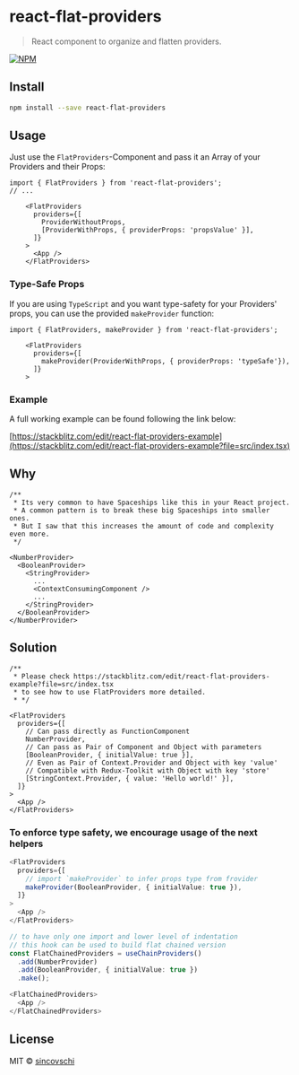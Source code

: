 # react-flat-providers

> React component to organize and flatten providers.

[![NPM](https://img.shields.io/npm/v/react-flat-providers.svg)](https://www.npmjs.com/package/react-flat-providers)

## Install

```bash
npm install --save react-flat-providers
```

## Usage

Just use the `FlatProviders`-Component and pass it an Array of your Providers and their Props:

```tsx
import { FlatProviders } from 'react-flat-providers';
// ...

    <FlatProviders
      providers={[
        ProviderWithoutProps,
        [ProviderWithProps, { providerProps: 'propsValue' }],
      ]}
    >
      <App />
    </FlatProviders>
```

### Type-Safe Props

If you are using `TypeScript` and you want type-safety for your Providers' props, you can use the provided `makeProvider` function:

```tsx
import { FlatProviders, makeProvider } from 'react-flat-providers';

    <FlatProviders
      providers={[
        makeProvider(ProviderWithProps, { providerProps: 'typeSafe'}),
      ]}
    >
```

### Example

A full working example can be found following the link below:

[https://stackblitz.com/edit/react-flat-providers-example](https://stackblitz.com/edit/react-flat-providers-example?file=src/index.tsx)

## Why

```tsx
/**
 * Its very common to have Spaceships like this in your React project.
 * A common pattern is to break these big Spaceships into smaller ones.
 * But I saw that this increases the amount of code and complexity even more.
 */

<NumberProvider>
  <BooleanProvider>
    <StringProvider>
      ...
      <ContextConsumingComponent />
      ...
    </StringProvider>
  </BooleanProvider>
</NumberProvider>
```

## Solution

```tsx
/**
 * Please check https://stackblitz.com/edit/react-flat-providers-example?file=src/index.tsx
 * to see how to use FlatProviders more detailed.
 * */

<FlatProviders
  providers={[
    // Can pass directly as FunctionComponent
    NumberProvider,
    // Can pass as Pair of Component and Object with parameters
    [BooleanProvider, { initialValue: true }],
    // Even as Pair of Context.Provider and Object with key 'value'
    // Compatible with Redux-Toolkit with Object with key 'store'
    [StringContext.Provider, { value: 'Hello world!' }],
  ]}
>
  <App />
</FlatProviders>
```

### To enforce type safety, we encourage usage of the next helpers

```ts
<FlatProviders
  providers={[
    // import `makeProvider` to infer props type from frovider
    makeProvider(BooleanProvider, { initialValue: true }),
  ]}
>
  <App />
</FlatProviders>
```

```ts
// to have only one import and lower level of indentation
// this hook can be used to build flat chained version
const FlatChainedProviders = useChainProviders()
  .add(NumberProvider)
  .add(BooleanProvider, { initialValue: true })
  .make();

<FlatChainedProviders>
  <App />
</FlatChainedProviders>
```

## License

MIT © [sincovschi](https://github.com/sincovschi)
